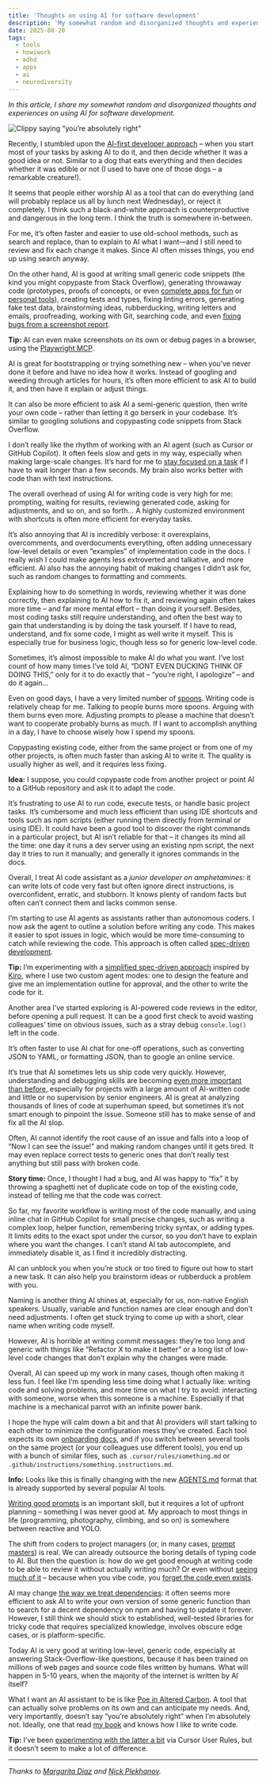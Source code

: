 ```yaml
---
title: 'Thoughts on using AI for software development'
description: 'My somewhat random and disorganized thoughts and experiences on using AI for software development.'
date: 2025-08-20
tags:
  - tools
  - howiwork
  - adhd
  - apps
  - ai
  - neurodiversity
---
```


_In this article, I share my somewhat random and disorganized thoughts and experiences on using AI for software development._

![Clippy saying “you’re absolutely right”](/images/blog/clippy-you-are-absolutely-right.avif)

Recently, I stumbled upon the [AI-first developer approach](https://addyo.substack.com/p/the-ai-native-software-engineer) – when you start most of your tasks by asking AI to do it, and then decide whether it was a good idea or not. Similar to a dog that eats everything and then decides whether it was edible or not (I used to have one of those dogs – a remarkable creature!).

It seems that people either worship AI as a tool that can do everything (and will probably replace us all by lunch next Wednesday), or reject it completely. I think such a black-and-white approach is counterproductive and dangerous in the long term. I think the truth is somewhere in-between.

For me, it’s often faster and easier to use old-school methods, such as search and replace, than to explain to AI what I want—and I still need to review and fix each change it makes. Since AI often misses things, you end up using search anyway.

On the other hand, AI is good at writing small generic code snippets (the kind you might copypaste from Stack Overflow), generating throwaway code (prototypes, proofs of concepts, or even [complete apps for fun](https://simonwillison.net/2025/Mar/19/vibe-coding/) or [personal tools](https://temochka.com/blog/posts/2025/08/03/elephant-in-the-room.html)), creating tests and types, fixing linting errors, generating fake test data, brainstorming ideas, rubberducking, writing letters and emails, proofreading, working with Git, searching code, and even [fixing bugs from a screenshot report](https://ampcode.com/how-i-use-amp).

**Tip:** AI can even make screenshots on its own or debug pages in a browser, using the [Playwright MCP](https://github.com/microsoft/playwright-mcp).

AI is great for bootstrapping or trying something new – when you’ve never done it before and have no idea how it works. Instead of googling and weeding through articles for hours, it’s often more efficient to ask AI to build it, and then have it explain or adjust things.

It can also be more efficient to ask AI a semi-generic question, then write your own code – rather than letting it go berserk in your codebase. It’s similar to googling solutions and copypasting code snippets from Stack Overflow.

I don’t really like the rhythm of working with an AI agent (such as Cursor or GitHub Copilot). It often feels slow and gets in my way, especially when making large-scale changes. It’s hard for me to [stay focused on a task](https://sapegin.me/blog/adhd-focus/) if I have to wait longer than a few seconds. My brain also works better with code than with text instructions.

The overall overhead of using AI for writing code is very high for me: prompting, waiting for results, reviewing generated code, asking for adjustments, and so on, and so forth… A highly customized environment with shortcuts is often more efficient for everyday tasks.

It’s also annoying that AI is incredibly verbose: it overexplains, overcomments, and overdocuments everything, often adding unnecessary low-level details or even “examples” of implementation code in the docs. I really wish I could make agents less extroverted and talkative, and more efficient. AI also has the annoying habit of making changes I didn’t ask for, such as random changes to formatting and comments.

Explaining how to do something in words, reviewing whether it was done correctly, then explaining to AI how to fix it, and reviewing again often takes more time – and far more mental effort – than doing it yourself. Besides, most coding tasks still require understanding, and often the best way to gain that understanding is by doing the task yourself. If I have to read, understand, and fix some code, I might as well write it myself. This is especially true for business logic, though less so for generic low-level code.

Sometimes, it’s almost impossible to make AI do what you want. I’ve lost count of how many times I’ve told AI, “DONT EVEN DUCKING THINK OF DOING THIS,” only for it to do exactly that – “you’re right, I apologize” – and do it again…

Even on good days, I have a very limited number of [spoons](https://neurodivergentinsights.com/the-neurodivergent-spoon-drawer-spoon-theory-for-adhders-and-autists/). Writing code is relatively cheap for me. Talking to people burns more spoons. Arguing with them burns even more. Adjusting prompts to please a machine that doesn’t want to cooperate probably burns as much. If I want to accomplish anything in a day, I have to choose wisely how I spend my spoons.

Copypasting existing code, either from the same project or from one of my other projects, is often much faster than asking AI to write it. The quality is usually higher as well, and it requires less fixing.

**Idea:** I suppose, you could copypaste code from another project or point AI to a GitHub repository and ask it to adapt the code.

It’s frustrating to use AI to run code, execute tests, or handle basic project tasks. It’s cumbersome and much less efficient than using IDE shortcuts and tools such as npm scripts (either running them directly from terminal or using IDE). It could have been a good tool to discover the right commands in a particular project, but AI isn’t reliable for that – it changes its mind all the time: one day it runs a dev server using an existing npm script, the next day it tries to run it manually; and generally it ignores commands in the docs.

Overall, I treat AI code assistant as a _junior developer on amphetamines_: it can write lots of code very fast but often ignore direct instructions, is overconfident, erratic, and stubborn. It knows plenty of random facts but often can’t connect them and lacks common sense.

I’m starting to use AI agents as assistants rather than autonomous coders. I now ask the agent to outline a solution before writing any code. This makes it easier to spot issues in logic, which would be more time-consuming to catch while reviewing the code. This approach is often called [spec-driven development](https://github.com/andreskull/spec-driven-ai-coding).

**Tip:** I’m experimenting with a [simplified spec-driven approach](https://github.com/sapegin/two-step-ai-coding-modes/) inspired by [Kiro](https://kiro.dev/), where I use two custom agent modes: one to design the feature and give me an implementation outline for approval, and the other to write the code for it.

Another area I’ve started exploring is AI-powered code reviews in the editor, before opening a pull request. It can be a good first check to avoid wasting colleagues’ time on obvious issues, such as a stray debug `console.log()` left in the code.

It’s often faster to use AI chat for one-off operations, such as converting JSON to YAML, or formatting JSON, than to google an online service.

It’s true that AI sometimes lets us ship code very quickly. However, understanding and debugging skills are becoming [even more important than before](https://ordep.dev/posts/writing-code-was-never-the-bottleneck), especially for projects with a large amount of AI-written code and little or no supervision by senior engineers. AI is great at analyzing thousands of lines of code at superhuman speed, but sometimes it’s not smart enough to pinpoint the issue. Someone still has to make sense of and fix all the AI slop.

Often, AI cannot identify the root cause of an issue and falls into a loop of “Now I can see the issue!” and making random changes until it gets tired. It may even replace correct tests to generic ones that don’t really test anything but still pass with broken code.

**Story time:** Once, I thought I had a bug, and AI was happy to “fix” it by throwing a spaghetti net of duplicate code on top of the existing code, instead of telling me that the code was correct.

So far, my favorite workflow is writing most of the code manually, and using inline chat in GitHub Copilot for small precise changes, such as writing a complex loop, helper function, remembering tricky syntax, or adding types. It limits edits to the exact spot under the cursor, so you don’t have to explain where you want the changes. I can’t stand AI tab autocomplete, and immediately disable it, as I find it incredibly distracting.

AI can unblock you when you’re stuck or too tired to figure out how to start a new task. It can also help you brainstorm ideas or rubberduck a problem with you.

Naming is another thing AI shines at, especially for us, non-native English speakers. Usually, variable and function names are clear enough and don’t need adjustments. I often get stuck trying to come up with a short, clear name when writing code myself.

However, AI is horrible at writing commit messages: they’re too long and generic with things like “Refactor X to make it better” or a long list of low-level code changes that don’t explain why the changes were made.

Overall, AI can speed up my work in many cases, though often making it less fun. I feel like I’m spending less time doing what I actually like: writing code and solving problems, and more time on what I try to avoid: interacting with someone, worse when this someone is a machine. Especially if that machine is a mechanical parrot with an infinite power bank.

I hope the hype will calm down a bit and that AI providers will start talking to each other to minimize the configuration mess they’ve created. Each tool expects its own [onboarding docs](https://www.fuzzycomputer.com/posts/onboarding), and if you switch between several tools on the same project (or your colleagues use different tools), you end up with a bunch of similar files, such as `.cursor/rules/something.md` or `.github/instructions/something.instructions.md`.

**Info:** Looks like this is finally changing with the new [AGENTS.md](https://agents.md/) format that is already supported by several popular AI tools.

[Writing good prompts](https://ryanperry.io/post/cost-of-poor-prompting) is an important skill, but it requires a lot of upfront planning – something I was never good at. My approach to most things in life (programming, photography, climbing, and so on) is somewhere between reactive and YOLO.

The shift from coders to project managers (or, in many cases, [prompt masters](https://every.to/source-code/how-i-use-claude-code-to-ship-like-a-team-of-five)) is real. We can already outsource the boring details of typing code to AI. But then the question is: how do we get good enough at writing code to be able to review it without actually writing much? Or even without [seeing much of it](https://blog.val.town/vibe-code) – because when you vibe code, you [forget the code even exists](https://x.com/karpathy/status/1886192184808149383).

AI may change [the way we treat dependencies](https://lucumr.pocoo.org/2025/1/24/build-it-yourself/): it often seems more efficient to ask AI to write your own version of some generic function than to search for a decent dependency on npm and having to update it forever. However, I still think we should stick to established, well-tested libraries for tricky code that requires specialized knowledge, involves obscure edge cases, or is platform-specific.

Today AI is very good at writing low-level, generic code, especially at answering Stack-Overflow-like questions, because it has been trained on millions of web pages and source code files written by humans. What will happen in 5-10 years, when the majority of the internet is written by AI itself?

What I want an AI assistant to be is like [Poe in Altered Carbon](https://altered-carbon.fandom.com/wiki/Poe). A tool that can actually solve problems on its own and can anticipate my needs. And, very importantly, doesn’t say “you’re absolutely right” when I’m absolutely not. Ideally, one that read [my book](/book/) and knows how I like to write code.

**Tip:** I’ve been [experimenting with the latter a bit](https://github.com/sapegin/washingcode-book/pull/35) via Cursor User Rules, but it doesn’t seem to make a lot of difference.

---

_Thanks to [Margarita Diaz](https://drtaco.net) and [Nick Plekhanov](https://plekhanov.me/)._
